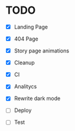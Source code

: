 # TODO


- [x] Landing Page
- [x] 404 Page
- [x] Story page animations
- [x] Cleanup
- [x] CI
- [x] Analitycs

- [x] Rewrite dark mode
- [ ] Deploy
- [ ] Test